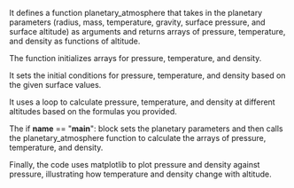 It defines a function planetary_atmosphere that takes in the planetary parameters (radius, mass, temperature, gravity, surface pressure, and surface altitude) as arguments and returns arrays of pressure, temperature, and density as functions of altitude.

The function initializes arrays for pressure, temperature, and density.

It sets the initial conditions for pressure, temperature, and density based on the given surface values.

It uses a loop to calculate pressure, temperature, and density at different altitudes based on the formulas you provided.

The if __name__ == "__main__": block sets the planetary parameters and then calls the planetary_atmosphere function to calculate the arrays of pressure, temperature, and density.

Finally, the code uses matplotlib to plot pressure and density against pressure, illustrating how temperature and density change with altitude.

